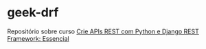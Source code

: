 # geek-drf
Repositório sobre curso [Crie APIs REST com Python e Django REST Framework: Essencial](https://www.udemy.com/course/criando-apis-rest-com-django-rest-framework-essencial/)
